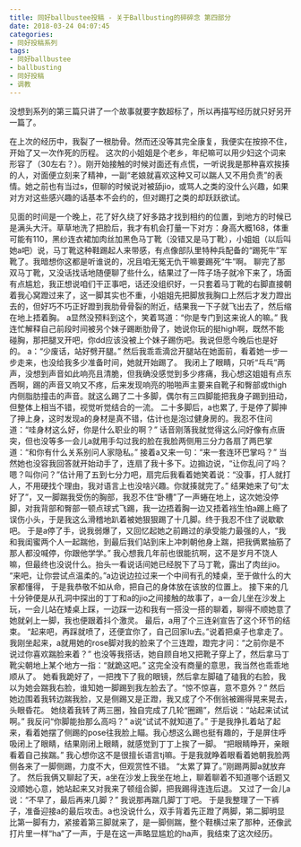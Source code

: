 ```yaml
---
title: 同好ballbustee投稿 - 关于Ballbusting的碎碎念 第四部分
date: 2018-03-24 04:07:45
categories:
- 同好投稿系列
tags:
- 同好ballbustee
- ballbusting
- 同好投稿
- 调教
---
```


没想到系列的第三篇只讲了一个故事就要字数超标了，所以再描写经历就只好另开一篇了。

在上次的经历中，我裂了一根肋骨。然而还没等其完全康复，我便实在按捺不住，开始了又一次作死的历程。
这次的小姐姐是个老乡，年纪嘛可以用少妇这个词来形容了（30左右？）。刚开始接触的时候对面还有点慌，一听说我是那种喜欢挨揍的人，对面便立刻来了精神，一副“老娘就喜欢这种又可以踹人又不用负责”的表情。她之前也有当过s，但聊的时候说对被舔jio，或骂人之类的没什么兴趣，如果对方对这些感兴趣的话基本不会约的，但对踢打之类的却跃跃欲试。
<!-- more -->
见面的时间是一个晚上，花了好久绕了好多路才找到相约的位置，到地方的时候已是满头大汗。草草地洗了把脸后，我才有机会打量一下对方：身高大概168，体重可能有110，黑纱连衣裙加肉丝加黑色马丁靴（没错又是马丁靴），小姐姐（以后叫她a吧）说，马丁靴这种鞋踢起人来带感，有点像部队里特种兵配备的“踢死牛”军靴了。我暗想你这都是听谁说的，况且咱无冤无仇干嘛要踢死“牛”啊。
聊完了那双马丁靴，又没话找话地随便聊了些什么，结果过了一阵子场子就冷下来了，场面有点尴尬，我正想说咱们干正事吧，话还没组织好，一只套着马丁靴的右脚直接朝着我心窝蹬过来了，这一脚其实也不重，小姐姐先把脚放我胸口上然后才发力蹬出去的，但好巧不巧正好蹬到我肋骨骨裂的附近，结果我一下子就飞出去了，然后缩在地上捂着胸。
a显然没预料到这个，笑着骂道：“你是专门到这来讹人的嘛。”
我连忙解释自己前段时间被另个妹子踢断肋骨了，她说你玩的挺high啊，既然不能碰胸，那把腿叉开吧，你dd应该没被上个妹子踢伤吧。我说但愿今晚后也是好的。
a：“少废话，站好劈开腿。”
然后我乖乖滴岔开腿站在她面前，看着她一步一步走来，也没给我多少准备时间，她就开始踢了。
我闭上了眼睛，只听“乓乓”两声，没想到声音如此响亮且清脆，但我确没感觉到多少疼痛，我心想这姐姐有点东西啊，踢的声音又响又不疼，后来发现响亮的啪啪声主要来自靴子和臀部或thigh内侧脂肪撞击的声音。就这么踢了二十多脚，偶尔有三四脚能把我身子踢到扭动，但整体上相当不错，视觉听觉结合的一流。
二十多脚后，a也累了, 于是停了脚抻了抻上身，这时发现a的身材是真不错，估计也是泡过健身房的。我忍不住问道：“哇身材这么好，你是什么职业的啊？”
话音刚落我就觉得这么问好像有点唐突，但也没等多一会儿a就用手勾过我的脸在我脸两侧用三分力各扇了两巴掌道：“和你有什么关系别问人家隐私。”
接着a又来一句：“来一套连环巴掌吗？”
当然她也没容我回答就开始动手了，连扇了我十多下。边搧边说，“让你乱问了吗？嗯？叫你问？”估计用了五到七分力吧，扇完后我看着她笑着说：“没事，打人就打人，不用硬找个理由，我对语言上也没啥兴趣。你就揍就完了。”
结果她来了句“太好了”，又一脚踹我受伤的胸部，我忍不住“卧槽”了一声蜷在地上，这次她没停脚，对我背部和臀部一顿点球式飞踢，我一边捂着胸一边又捂着裆生怕a踢上瘾了误伤小头，于是我这么滑稽地趴着被她狠狠踢了十几脚。终于我忍不住了说歇歇吧。
于是a停了手，说我弱爆了，又回忆起她之前踢过的承受能力最强的人，“我和我闺蜜两个人一起踹他，到最后我们站到床上冲刺朝他身上踹，把我俩累抽筋了那人都没喊停，你跟他学学。”
我心想我几年前也很能抗啊，这不是岁月不饶人嘛，但最终也没说什么。抬头一看说话间她已经脱下了马丁靴，露出了肉丝jio。
“来吧，让你尝试点温柔的。”a边说边拉过来一个中间有孔的矮桌，至于做什么的大家都懂得， 于是我恭敬不如从命，把自己的身体放在该放的位置上。
接下来的几十分钟便是从孔洞中探出的丁丁和a的jio之间接触的故事了，a一会儿坐在沙发上玩，一会儿站在矮桌上踩，一边踩一边和我有一搭没一搭的聊着，聊得不顺她意了她就剁上一脚，我也便跟着抖个激灵。 最后，a用了个三连剁宣告了这个环节的结束。
“起来吧，再踩就喷了，还便宜你了，自己回家lu去。”说着把桌子也拿走了。我刚坐起来，a就用她的rose脚对我的脸来了个三连蹬，蹬完才问：“之前你是不说过你喜欢踹脸来着？”
也没等我搭话，她自顾自地又把靴子穿上了，然后拿马丁靴尖朝地上某个地方一指：“就跪这吧。”
这完全没有商量的意思，我当然也乖乖地顺从了。
她看我跪好了，一把拽下了我的眼镜，然后拿左脚磕了磕我的右脸，我以为她会踹我右脸，谁知她一脚踢到我左脸去了。“惊不惊喜，意不意外？”
然后她边围着我转边踹我脸，又是侧踢又是正蹬，我又成了个不倒翁被踢得晃来晃去，头眼昏花。
她绕着我转了两三圈，独自完成了几轮“圈踢”，然后说：“站起来试试啊。”
我反问“你脚能抬那么高吗？” a说“试试不就知道了。”
于是我挣扎着站了起来，看着她摆了侧踢的pose往我脸上瞄。我心想这么踢也挺有趣的，于是屏住呼吸闭上了眼睛，结果刚闭上眼睛，就感觉到丁丁上挨了一脚。
“把眼睛睁开，亲眼看着自己挨踹。”
我心想你这不是很擅长语言tj嘛。于是我就睁着眼看着她朝我脸两侧各来了一脚侧踢，力度不大，但观赏性不错。
“太累了算了。”刚踢两脚a就放弃了。
然后我俩又聊起了天，a坐在沙发上我坐在地上，聊着聊着不知道哪个话题又没顺她心意，她站起来又对我来了顿组合脚，把我踢得连连后退。
又过了一会儿a说：“不早了，最后再来几脚？” 我说那再踹几脚丁丁吧。
于是我整理了一下裤子，准备迎接a的最后攻击。a也没说什么，双手背着先正蹬了两脚，第二脚明显比第一脚有力，紧接着第三脚就来了，是一脚侧踹，整个鞋横过来了那种，还像武打片里一样“ha”了一声，于是在这一声略显尴尬的ha声，我结束了这次经历。
